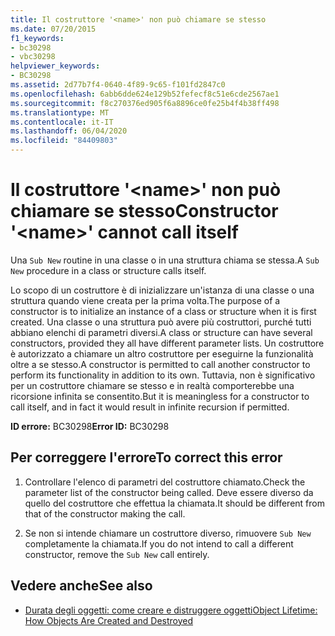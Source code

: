 ```yaml
---
title: Il costruttore '<name>' non può chiamare se stesso
ms.date: 07/20/2015
f1_keywords:
- bc30298
- vbc30298
helpviewer_keywords:
- BC30298
ms.assetid: 2d77b7f4-0640-4f89-9c65-f101fd2847c0
ms.openlocfilehash: 6abb6dde624e129b52fefecf8c51e6cde2567ae1
ms.sourcegitcommit: f8c270376ed905f6a8896ce0fe25b4f4b38ff498
ms.translationtype: MT
ms.contentlocale: it-IT
ms.lasthandoff: 06/04/2020
ms.locfileid: "84409803"
---
```

# <a name="constructor-name-cannot-call-itself"></a><span data-ttu-id="4a96c-102">Il costruttore '\<name>' non può chiamare se stesso</span><span class="sxs-lookup"><span data-stu-id="4a96c-102">Constructor '\<name>' cannot call itself</span></span>
<span data-ttu-id="4a96c-103">Una `Sub New` routine in una classe o in una struttura chiama se stessa.</span><span class="sxs-lookup"><span data-stu-id="4a96c-103">A `Sub New` procedure in a class or structure calls itself.</span></span>  
  
 <span data-ttu-id="4a96c-104">Lo scopo di un costruttore è di inizializzare un'istanza di una classe o una struttura quando viene creata per la prima volta.</span><span class="sxs-lookup"><span data-stu-id="4a96c-104">The purpose of a constructor is to initialize an instance of a class or structure when it is first created.</span></span> <span data-ttu-id="4a96c-105">Una classe o una struttura può avere più costruttori, purché tutti abbiano elenchi di parametri diversi.</span><span class="sxs-lookup"><span data-stu-id="4a96c-105">A class or structure can have several constructors, provided they all have different parameter lists.</span></span> <span data-ttu-id="4a96c-106">Un costruttore è autorizzato a chiamare un altro costruttore per eseguirne la funzionalità oltre a se stesso.</span><span class="sxs-lookup"><span data-stu-id="4a96c-106">A constructor is permitted to call another constructor to perform its functionality in addition to its own.</span></span> <span data-ttu-id="4a96c-107">Tuttavia, non è significativo per un costruttore chiamare se stesso e in realtà comporterebbe una ricorsione infinita se consentito.</span><span class="sxs-lookup"><span data-stu-id="4a96c-107">But it is meaningless for a constructor to call itself, and in fact it would result in infinite recursion if permitted.</span></span>  
  
 <span data-ttu-id="4a96c-108">**ID errore:** BC30298</span><span class="sxs-lookup"><span data-stu-id="4a96c-108">**Error ID:** BC30298</span></span>  
  
## <a name="to-correct-this-error"></a><span data-ttu-id="4a96c-109">Per correggere l'errore</span><span class="sxs-lookup"><span data-stu-id="4a96c-109">To correct this error</span></span>  
  
1. <span data-ttu-id="4a96c-110">Controllare l'elenco di parametri del costruttore chiamato.</span><span class="sxs-lookup"><span data-stu-id="4a96c-110">Check the parameter list of the constructor being called.</span></span> <span data-ttu-id="4a96c-111">Deve essere diverso da quello del costruttore che effettua la chiamata.</span><span class="sxs-lookup"><span data-stu-id="4a96c-111">It should be different from that of the constructor making the call.</span></span>  
  
2. <span data-ttu-id="4a96c-112">Se non si intende chiamare un costruttore diverso, rimuovere `Sub New` completamente la chiamata.</span><span class="sxs-lookup"><span data-stu-id="4a96c-112">If you do not intend to call a different constructor, remove the `Sub New` call entirely.</span></span>  
  
## <a name="see-also"></a><span data-ttu-id="4a96c-113">Vedere anche</span><span class="sxs-lookup"><span data-stu-id="4a96c-113">See also</span></span>

- [<span data-ttu-id="4a96c-114">Durata degli oggetti: come creare e distruggere oggetti</span><span class="sxs-lookup"><span data-stu-id="4a96c-114">Object Lifetime: How Objects Are Created and Destroyed</span></span>](../../programming-guide/language-features/objects-and-classes/object-lifetime-how-objects-are-created-and-destroyed.md)
